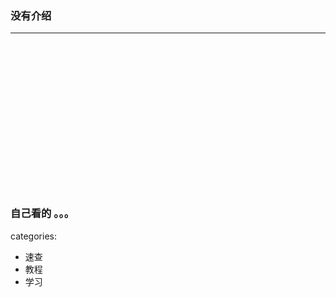 ### 没有介绍

---

<br>
<br>
<br>
<br>
<br>
<br>
<br>
<br>
<br>
<br>
<br>
<br>
<br>
<br>

### 自己看的 。。。

categories:

- 速查
- 教程
- 学习